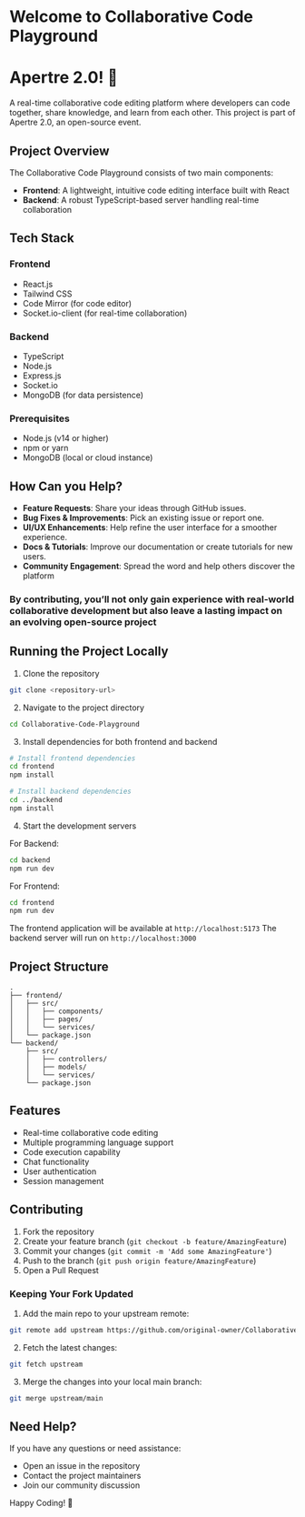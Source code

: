 

# Welcome to Collaborative Code Playground 
# Apertre 2.0! 👋

A real-time collaborative code editing platform where developers can code together, share knowledge, and learn from each other. This project is part of Apertre 2.0, an open-source event.

## Project Overview
The Collaborative Code Playground consists of two main components:
- **Frontend**: A lightweight, intuitive code editing interface built with React
- **Backend**: A robust TypeScript-based server handling real-time collaboration

## Tech Stack
### Frontend
- React.js
- Tailwind CSS
- Code Mirror (for code editor)
- Socket.io-client (for real-time collaboration)

### Backend
- TypeScript
- Node.js
- Express.js
- Socket.io
- MongoDB (for data persistence)

### Prerequisites
- Node.js (v14 or higher)
- npm or yarn
- MongoDB (local or cloud instance)

## How Can you Help?
- **Feature Requests**: Share your ideas through GitHub issues.
- **Bug Fixes & Improvements**: Pick an existing issue or report one.
- **UI/UX Enhancements**: Help refine the user interface for a smoother experience.
- **Docs & Tutorials**: Improve our documentation or create tutorials for new users.
- **Community Engagement**: Spread the word and help others discover the platform

### By contributing, you’ll not only gain experience with real-world collaborative development but also leave a lasting impact on an evolving open-source project

## Running the Project Locally

1. Clone the repository
```bash
git clone <repository-url>
```

2. Navigate to the project directory
```bash
cd Collaborative-Code-Playground
```

3. Install dependencies for both frontend and backend
```bash
# Install frontend dependencies
cd frontend
npm install

# Install backend dependencies
cd ../backend
npm install
```

4. Start the development servers

For Backend:
```bash
cd backend
npm run dev
```

For Frontend:
```bash
cd frontend
npm run dev
```

The frontend application will be available at `http://localhost:5173`
The backend server will run on `http://localhost:3000`

## Project Structure
```plaintext
.
├── frontend/
│   ├── src/
│   │   ├── components/
│   │   ├── pages/
│   │   └── services/
│   └── package.json
└── backend/
    ├── src/
    │   ├── controllers/
    │   ├── models/
    │   └── services/
    └── package.json
```

## Features
- Real-time collaborative code editing
- Multiple programming language support
- Code execution capability
- Chat functionality
- User authentication
- Session management

## Contributing
1. Fork the repository
2. Create your feature branch (`git checkout -b feature/AmazingFeature`)
3. Commit your changes (`git commit -m 'Add some AmazingFeature'`)
4. Push to the branch (`git push origin feature/AmazingFeature`)
5. Open a Pull Request

### Keeping Your Fork Updated
1. Add the main repo to your upstream remote:
```bash
git remote add upstream https://github.com/original-owner/Collaborative-Code-Playground.git
```

2. Fetch the latest changes:
```bash
git fetch upstream
```

3. Merge the changes into your local main branch:
```bash
git merge upstream/main
```

## Need Help?
If you have any questions or need assistance:
- Open an issue in the repository
- Contact the project maintainers
- Join our community discussion


Happy Coding! 🚀

